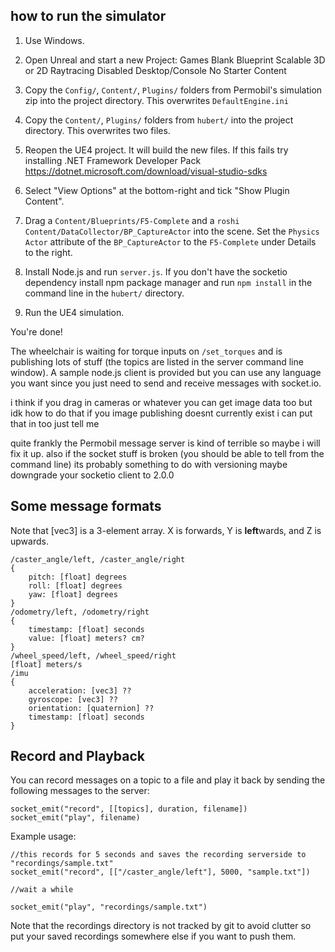 ## how to run the simulator

1. Use Windows.
2. Open Unreal and start a new Project:
	Games
	Blank
	Blueprint
	Scalable 3D or 2D
	Raytracing Disabled
	Desktop/Console
	No Starter Content
	
3. Copy the `Config/`, `Content/`, `Plugins/` folders from Permobil's simulation zip into the project directory. This overwrites `DefaultEngine.ini`

4. Copy the `Content/`, `Plugins/` folders from `hubert/` into the project directory. This overwrites two files. 

5. Reopen the UE4 project. It will build the new files. If this fails try installing .NET Framework Developer Pack https://dotnet.microsoft.com/download/visual-studio-sdks

6. Select "View Options" at the bottom-right and tick "Show Plugin Content".

7. Drag a `Content/Blueprints/F5-Complete` and a `roshi Content/DataCollector/BP_CaptureActor` into the scene. Set the `Physics Actor` attribute of the `BP_CaptureActor` to the `F5-Complete` under Details to the right.

8. Install Node.js and run `server.js`. If you don't have the socketio dependency install npm package manager and run `npm install` in the command line in the `hubert/` directory.

9. Run the UE4 simulation.


You're done!

The wheelchair is waiting for torque inputs on `/set_torques` and is publishing lots of stuff (the topics are listed in the server command line window). A sample node.js client is provided but you can use any language you want since you just need to send and receive messages with socket.io.

i think if you drag in cameras or whatever you can get image data too but idk how to do that if you image publishing doesnt currently exist i can put that in too just tell me

quite frankly the Permobil message server is kind of terrible so maybe i will fix it up. also if the socket stuff is broken (you should be able to tell from the command line) its probably something to do with versioning maybe downgrade your socketio client to 2.0.0

## Some message formats
Note that [vec3] is a 3-element array. X is forwards, Y is **left**wards, and Z is upwards.

	/caster_angle/left, /caster_angle/right
	{
		pitch: [float] degrees
		roll: [float] degrees
		yaw: [float] degrees
	}
	/odometry/left, /odometry/right
	{
		timestamp: [float] seconds
		value: [float] meters? cm?
	}
	/wheel_speed/left, /wheel_speed/right
	[float] meters/s
	/imu
	{
		acceleration: [vec3] ??
		gyroscope: [vec3] ??
		orientation: [quaternion] ??
		timestamp: [float] seconds
	}

## Record and Playback
You can record messages on a topic to a file and play it back by sending the following messages to the server:

	socket_emit("record", [[topics], duration, filename])
	socket_emit("play", filename)

Example usage:
	
	//this records for 5 seconds and saves the recording serverside to "recordings/sample.txt"
	socket_emit("record", [["/caster_angle/left"], 5000, "sample.txt"])

	//wait a while

	socket_emit("play", "recordings/sample.txt")


Note that the recordings directory is not tracked by git to avoid clutter so put your saved recordings somewhere else if you want to push them.
	
